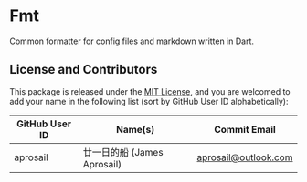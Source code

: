 # Fmt

Common formatter for config files and markdown written in Dart.

## License and Contributors

This package is released under the [MIT License](LICENSE.txt),
and you are welcomed to add your name in the following list
(sort by GitHub User ID alphabetically):

| GitHub User ID | Name(s)                     | Commit Email         |
| -------------- | --------------------------- | -------------------- |
| aprosail       | 廿一日的船 (James Aprosail) | aprosail@outlook.com |
